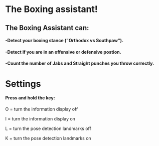 
# The Boxing assistant!

## The Boxing Assistant can:

####    -Detect your boxing stance ("Orthodox vs Southpaw").
####     -Detect if you are in an offensive or defensive postion.
####     -Count the number of Jabs and Straight punches you throw correctly. 

# Settings

#### Press and hold the key:

O = turn the information display off

I = turn the information display on

L = turn the pose detection landmarks off

K = turn the pose detection landmarks on
